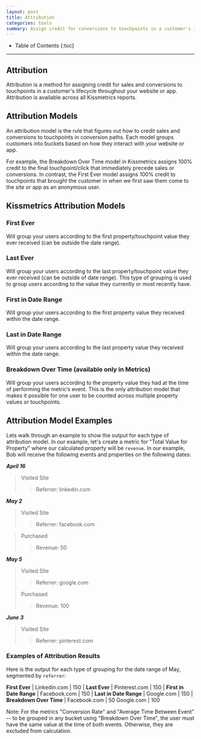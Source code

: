 ```yaml
---
layout: post
title: Attribution
categories: tools
summary: Assign credit for conversions to touchpoints in a customer's journey
---
```

* Table of Contents
{:toc}
* * *

## Attribution

Attribution is a method for assigning credit for sales and conversions to touchpoints in a customer's lifecycle throughout your website or app. Attribution is available across all Kissmetrics reports.

## Attribution Models

An attribution model is the rule that figures out how to credit sales and conversions to touchpoints in conversion paths. Each model groups customers into buckets based on how they interact with your website or app.

For example, the Breakdown Over Time model in Kissmetrics assigns 100% credit to the final touchpoint/click that immediately precede sales or conversions. In contrast, the First Ever model assigns 100% credit to touchpoints that brought the customer in when we first saw them come to the site or app as an anonymous user.

## Kissmetrics Attribution Models


### First Ever

Will group your users according to the first property/touchpoint value they ever received (can be outside the date range).

### Last Ever

Will group your users according to the last property/touchpoint value they ever received (can be outside of date range). This type of grouping is used to group users according to the value they currently or most recently have.

### First in Date Range

Will group your users according to the first property value they received within the date range.

### Last in Date Range

Will group your users according to the last property value they received within the date range.

### Breakdown Over Time (available only in Metrics)

Will group your users according to the property value they had at the time of performing the metric’s event. This is the only attribution model that makes it possible for one user to be counted across multiple property values or touchpoints.

## Attribution Model Examples

Lets walk through an example to show the output for each type of attribution model.  In our example, let's create a metric for "Total Value for Property" where our calculated property will be `revenue`. In our example, Bob will receive the following events and properties on the following dates:


***April 16***

> Visited Site
>
> > Referrer: linkedin.com

***May 2***

> Visited Site
>
> > Referrer: facebook.com

> Purchased
>
> > Revenue: 50

***May 5***

> Visited Site
>
> > Referrer: google.com
>
> Purchased
>
> > Revenue: 100

***June 3***

> Visited Site
>
> > Referrer: pinterest.com


### Examples of Attribution Results

Here is the output for each type of grouping for the date range of May, segmented by `referrer`:

**First Ever** |
Linkedin.com | 150
|
**Last Ever** |
Pinterest.com | 150
|
**First in Date Range** |
Facebook.com | 150
|
**Last in Date Range** |
Google.com | 150
|
**Breakdown Over Time** |
Facebook.com | 50
Google.com | 100

Note: For the metrics "Conversion Rate" and "Average Time Between Event" -- to be grouped in any bucket using "Breakdown Over Time", the user must have the same value at the time of both events. Otherwise, they are excluded from calculation.

